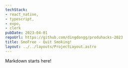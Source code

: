 ```yaml
---
techStack:
- react_native,
- typescript,
- expo,
- clerk
pubDate: 2023-04-01
repoUrl: https://github.com/dingdongg/produhacks-2023
title: SmoFree - Quit Smoking!
layout: ../../layouts/ProjectLayout.astro
---
```


Markdown starts here!